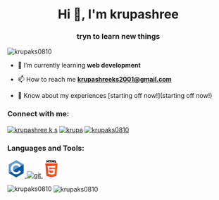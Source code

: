 <h1 align="center">Hi 👋, I'm krupashree</h1>
<h3 align="center">tryn to learn new things</h3>

<p align="left"> <img src="https://komarev.com/ghpvc/?username=krupaks0810&label=Profile%20views&color=0e75b6&style=flat" alt="krupaks0810" /> </p>

- 🌱 I’m currently learning **web development**

- 📫 How to reach me **krupashreeks2001@gmail.com**

- 📄 Know about my experiences [starting off now!](starting off now!)

<h3 align="left">Connect with me:</h3>
<p align="left">
<a href="https://linkedin.com/in/krupashree k s" target="blank"><img align="center" src="https://raw.githubusercontent.com/rahuldkjain/github-profile-readme-generator/master/src/images/icons/Social/linked-in-alt.svg" alt="krupashree k s" height="30" width="40" /></a>
<a href="https://stackoverflow.com/users/krupa" target="blank"><img align="center" src="https://raw.githubusercontent.com/rahuldkjain/github-profile-readme-generator/master/src/images/icons/Social/stack-overflow.svg" alt="krupa" height="30" width="40" /></a>
<a href="https://www.leetcode.com/krupaks0810" target="blank"><img align="center" src="https://raw.githubusercontent.com/rahuldkjain/github-profile-readme-generator/master/src/images/icons/Social/leet-code.svg" alt="krupaks0810" height="30" width="40" /></a>
</p>

<h3 align="left">Languages and Tools:</h3>
<p align="left"> <a href="https://www.cprogramming.com/" target="_blank"> <img src="https://raw.githubusercontent.com/devicons/devicon/master/icons/c/c-original.svg" alt="c" width="40" height="40"/> </a> <a href="https://git-scm.com/" target="_blank"> <img src="https://www.vectorlogo.zone/logos/git-scm/git-scm-icon.svg" alt="git" width="40" height="40"/> </a> <a href="https://www.w3.org/html/" target="_blank"> <img src="https://raw.githubusercontent.com/devicons/devicon/master/icons/html5/html5-original-wordmark.svg" alt="html5" width="40" height="40"/> </a> </p>

<p><img align="left" src="https://github-readme-stats.vercel.app/api/top-langs?username=krupaks0810&show_icons=true&locale=en&layout=compact" alt="krupaks0810" /></p>

<p>&nbsp;<img align="center" src="https://github-readme-stats.vercel.app/api?username=krupaks0810&show_icons=true&locale=en" alt="krupaks0810" /></p>
